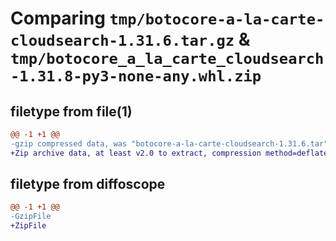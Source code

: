 # Comparing `tmp/botocore-a-la-carte-cloudsearch-1.31.6.tar.gz` & `tmp/botocore_a_la_carte_cloudsearch-1.31.8-py3-none-any.whl.zip`

## filetype from file(1)

```diff
@@ -1 +1 @@
-gzip compressed data, was "botocore-a-la-carte-cloudsearch-1.31.6.tar", last modified: Thu Jul 20 01:20:04 2023, max compression
+Zip archive data, at least v2.0 to extract, compression method=deflate
```

## filetype from diffoscope

```diff
@@ -1 +1 @@
-GzipFile
+ZipFile
```

